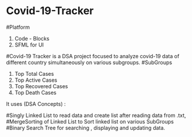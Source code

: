 # Covid-19-Tracker

#Platform
1. Code - Blocks
2. SFML for UI

#Covid-19 Tracker is a DSA project focused to analyze covid-19 data of different country simultaneously on various subgroups.
#SubGroups
1. Top Total Cases
2. Top Active Cases
3. Top Recovered Cases
4. Top Death Cases


It uses (DSA Concepts)  :

#Singly Linked List 
     to read data and create list after reading data from .txt,
#MergeSorting of Linked List
     to Sort linked list on various SubGroups
#Binary Search Tree
     for searching , displaying and updating data.
